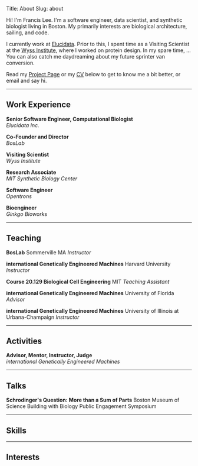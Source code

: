 Title: About
Slug: about

Hi! I'm Francis Lee. I'm a software engineer, data scientist, and synthetic biologist living in Boston. My primarily interests are biological architecture, sailing, and code.

I currently work at [Elucidata](http://www.elucidata.io/). Prior to this, I spent time as a Visiting Scientist at the [Wyss Institute](https://wyss.harvard.edu/), where I worked on protein design. In my spare time, ... You can also catch me daydreaming about my future sprinter van conversion.

Read my [Project Page](https://www.francisglee.com/projects.html) or my [CV](#work-experience) below to get to know me a bit better, or email and say hi.

---

## Work Experience

**Senior Software Engineer, Computational Biologist**  
_Elucidata Inc._

**Co-Founder and Director**  
_BosLab_

**Visiting Scientist**  
_Wyss Institute_

**Research Associate**  
_MIT Synthetic Biology Center_

**Software Engineer**  
_Opentrons_

**Bioengineer**  
_Ginkgo Bioworks_

---

## Teaching

**BosLab** Sommerville MA
_Instructor_

**international Genetically Engineered Machines** Harvard University
_Instructor_

**Course 20.129 Biological Cell Engineering** MIT
_Teaching Assistant_

**international Genetically Engineered Machines** University of Florida
_Advisor_

**international Genetically Engineered Machines** University of Illinois at Urbana-Champaign
_Instructor_

---

## Activities

**Advisor, Mentor, Instructor, Judge**  
_international Genetically Engineered Machines_

---

## Talks

**Schrodinger's Question: More than a Sum of Parts** Boston Museum of Science
Building with Biology Public Engagement Symposium

---

## Skills

---

## Interests
